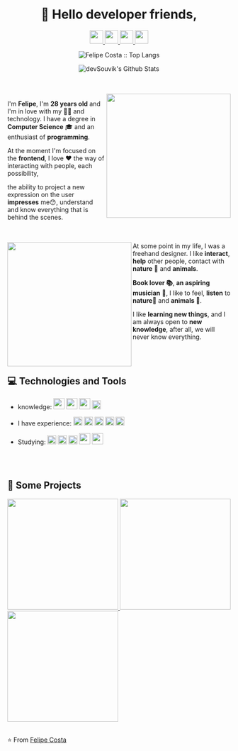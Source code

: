 <h1 align='center'>
 👋 Hello developer friends,
</h1>

<p align="center">
    <a  href="https://www.linkedin.com/in/felipe-costa-087ab7161/"  target="_blank">
        <img src="https://user-images.githubusercontent.com/15041151/93623817-b3d99780-f9b5-11ea-9064-ce6fecf9ed94.png" height="30" width="30">
    </a>
    <a  href="https://www.instagram.com/mauricio.romagnoli/"  target="_blank">
        <img src="https://user-images.githubusercontent.com/15041151/93623430-1d0cdb00-f9b5-11ea-91d3-70cdf88f519b.png" height="30" width="30">
    </a>
    <a  href="mailto:felipecostati@gmail.com"  target="_blank">
        <img src="https://user-images.githubusercontent.com/15041151/93623544-49285c00-f9b5-11ea-8641-bbd4be6eb7a7.png" height="30" width="30">
    </a>
    <a  href="https://api.whatsapp.com/send?phone=+5581995236005"  target="_blank">
        <img src="https://user-images.githubusercontent.com/15041151/93623658-7248ec80-f9b5-11ea-94b2-60f7f89b0dec.png" height="30" width="30">
    </a>
</p>

<p align="center">
    <img src="https://github-readme-stats.vercel.app/api/top-langs/?username=felipecosta-silva&langs_count=10&theme=tokyonight&layout=compact" alt="Felipe Costa :: Top Langs" />
</p>

<p align="center">
    <img align="center" src="https://github-readme-stats.vercel.app/api?username=felipecosta-silva&include_all_commits=true&count_private=true&show_icons=true&line_height=20&title_color=ffb000&icon_color=785ef0&text_color=ffffff&bg_color=000000" alt="devSouvik's Github Stats">
</p>


<br>
<br>

<a  href="https://felipecosta-silva.github.io/"  target="_blank">
    <img  align='right'  width=280  src="https://user-images.githubusercontent.com/15041151/93925004-ddfbc400-fceb-11ea-856b-564b73af4792.png">
</a>

I'm **Felipe**, I'm **28 years old** and I'm in love with my 👶🏻 and technology.
I have a degree in **Computer Science** 🎓 and an enthusiast of **programming**.
<br>

At the moment I'm focused on the **frontend**, I love ❤️ the way of interacting with people, each possibility,

the ability to project a new expression on the user **impresses** me😯, understand and know everything that is behind the scenes.
<br>
<br>
<br>

<img  align='left'  width=280  src="https://user-images.githubusercontent.com/15041151/93670002-3756bf80-fa6e-11ea-9d8f-0326b00a7ec5.png">

At some point in my life, I was a freehand designer. I like **interact**, **help** other people, contact with **nature** 🌳 and **animals**.

**Book lover 📚**, **an aspiring musician** 🎸, I like to feel, **listen** to **nature**🌲 and **animals 🐾**.

I like **learning new things**, and I am always open to **new knowledge**, after all, we will never know everything.

<br>
<br>

## :computer: Technologies and Tools

- knowledge: <img width=25 src="https://user-images.githubusercontent.com/15041151/93889983-3cab4880-fcc0-11ea-9b66-930fad778073.png"> <img width=25 src="https://user-images.githubusercontent.com/15041151/93779921-e249b380-fbfd-11ea-9db5-ce1c174473cb.png"> <img width=25  src="https://user-images.githubusercontent.com/15041151/93638825-6289d200-f9ce-11ea-98d6-3803085fb436.png"> <img width=20  src="https://user-images.githubusercontent.com/15041151/93638829-63baff00-f9ce-11ea-82bf-cf5e0f5a584f.png">

- I have experience: <img width=20 src="https://user-images.githubusercontent.com/15041151/93775455-cc85bf80-fbf8-11ea-8de7-ee0858ec6d13.png"> <img width=20  src="https://user-images.githubusercontent.com/15041151/93774984-3f426b00-fbf8-11ea-8845-f4666e1d694b.png"> <img width=20  src="https://user-images.githubusercontent.com/15041151/93774978-3ea9d480-fbf8-11ea-995f-f8d349b95939.png"> <img width=20  src="https://user-images.githubusercontent.com/15041151/93776903-79ad0780-fbfa-11ea-90be-d3451179b953.jpg"> <img width=20  src="https://user-images.githubusercontent.com/15041151/93887947-b68e0280-fcbd-11ea-8784-caa1dd33e28f.png">

- Studying: <img width=20 src="https://user-images.githubusercontent.com/15041151/93638829-63baff00-f9ce-11ea-82bf-cf5e0f5a584f.png"> <img width=20  src="https://user-images.githubusercontent.com/15041151/93639300-27d46980-f9cf-11ea-8f6d-a4a5ae3c710d.png"> <img width=20  src="https://user-images.githubusercontent.com/15041151/93887951-b7269900-fcbd-11ea-90eb-55b65e5f8060.png"> <img width=25 src="https://user-images.githubusercontent.com/15041151/93779921-e249b380-fbfd-11ea-9db5-ce1c174473cb.png"> <img width=25  src="https://user-images.githubusercontent.com/15041151/93638825-6289d200-f9ce-11ea-98d6-3803085fb436.png">

<br>
<br>


## :construction: Some Projects

<a  href="https://caravan-viagens.netlify.app/" alt="Caravan" target="_blank">
<img width=250 margin='10' src="https://user-images.githubusercontent.com/15041151/93929310-0dadca80-fcf2-11ea-84f2-1c8519fa5584.png">
</a>
<a  href="https://onepagedoceria.netlify.app/"  target="_blank">
<img width=250  src="https://user-images.githubusercontent.com/15041151/94052561-7dce5600-fdaf-11ea-8bc6-a73425591a22.png">
</a>
<a  href="https://projectflexblog.netlify.app/"  target="_blank">
<img width=250  src="https://user-images.githubusercontent.com/15041151/94052962-12d14f00-fdb0-11ea-8eb4-7d1a4621e2a4.png">
</a>

<br>
<br>

⭐️ From [Felipe Costa](https://felipecosta-silva.github.io/)
